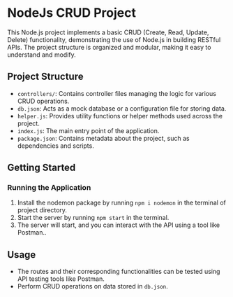 # NodeJs CRUD Project

This Node.js project implements a basic CRUD (Create, Read, Update, Delete) functionality, demonstrating the use of Node.js in building RESTful APIs. The project structure is organized and modular, making it easy to understand and modify.

## Project Structure

- `controllers/`: Contains controller files managing the logic for various CRUD operations.
- `db.json`: Acts as a mock database or a configuration file for storing data.
- `helper.js`: Provides utility functions or helper methods used across the project.
- `index.js`: The main entry point of the application.
- `package.json`: Contains metadata about the project, such as dependencies and scripts.

## Getting Started

### Running the Application

1. Install the nodemon package by running `npm i nodemon` in the terminal of project directory.
1. Start the server by running `npm start` in the terminal.
2. The server will start, and you can interact with the API using a tool like Postman..

## Usage

- The routes and their corresponding functionalities can be tested using API testing tools like Postman.
- Perform CRUD operations on data stored in `db.json`.
